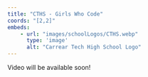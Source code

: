 ```yaml
---
title: "CTHS - Girls Who Code"
coords: "[2,2]"
embeds: 
    - url: "images/schoolLogos/CTHS.webp"
      type: 'image'
      alt: "Carrear Tech High School Logo"
---
```


Video will be available soon!
